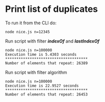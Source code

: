 # Print list of duplicates

To run it from the CLI do:
```
node nice.js n=12345
```

Run script with filter ***indexOf*** and ***lastIndexOf***
```
node nice.js n=100000
Execution time is 5.4303 seconds
*************************************
Number of elements that repeat: 26389
```

Run script with filter algorithm
```
node nice.js n=100000
Execution time is 22.9527 seconds
*************************************
Number of elements that repeat: 26453
```